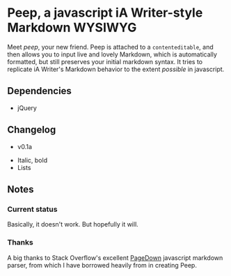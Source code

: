 # Peep, a javascript iA Writer-style Markdown WYSIWYG
Meet *peep*, your new friend. Peep is attached to a `contenteditable`, and then allows you to input live and lovely Markdown, which is automatically formatted, but still preserves your initial markdown syntax. It tries to replicate iA Writer's Markdown behavior to the extent *possible* in javascript.

## Dependencies
* jQuery

## Changelog
* v0.1a
- Italic, bold
- Lists

## Notes
### Current status
Basically, it doesn't work. But hopefully it will.

### Thanks
A big thanks to Stack Overflow's excellent [PageDown](http://code.google.com/p/pagedown/) javascript markdown parser, from which I have borrowed heavily from in creating Peep.